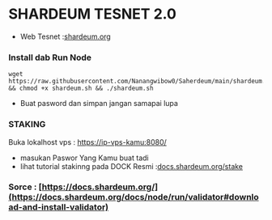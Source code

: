 # SHARDEUM TESNET 2.0

* Web Tesnet :[shardeum.org](https://shardeum.org/incentivized-testnet?referral-code=0xRucika)

### Install dab Run Node

```
wget https://raw.githubusercontent.com/Nanangwibow0/Saherdeum/main/shardeum.sh && chmod +x shardeum.sh && ./shardeum.sh
```
* Buat pasword dan simpan jangan samapai lupa
  
### STAKING
Buka lokalhost vps : [https://ip-vps-kamu:8080/](https://ip-vps-kamu:8080/)

* masukan Paswor Yang Kamu buat tadi
* lihat tutorial stakinng pada DOCK Resmi :[docs.shardeum.org/stake](https://docs.shardeum.org/docs/node/run/validator#stake-shm-to-validator)
  
### Sorce : [https://docs.shardeum.org/](https://docs.shardeum.org/docs/node/run/validator#download-and-install-validator)
